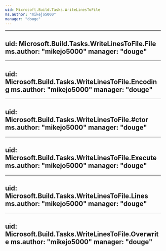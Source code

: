 ```yaml
---
uid: Microsoft.Build.Tasks.WriteLinesToFile
ms.author: "mikejo5000"
manager: "douge"
---
```


---
uid: Microsoft.Build.Tasks.WriteLinesToFile.File
ms.author: "mikejo5000"
manager: "douge"
---

---
uid: Microsoft.Build.Tasks.WriteLinesToFile.Encoding
ms.author: "mikejo5000"
manager: "douge"
---

---
uid: Microsoft.Build.Tasks.WriteLinesToFile.#ctor
ms.author: "mikejo5000"
manager: "douge"
---

---
uid: Microsoft.Build.Tasks.WriteLinesToFile.Execute
ms.author: "mikejo5000"
manager: "douge"
---

---
uid: Microsoft.Build.Tasks.WriteLinesToFile.Lines
ms.author: "mikejo5000"
manager: "douge"
---

---
uid: Microsoft.Build.Tasks.WriteLinesToFile.Overwrite
ms.author: "mikejo5000"
manager: "douge"
---
